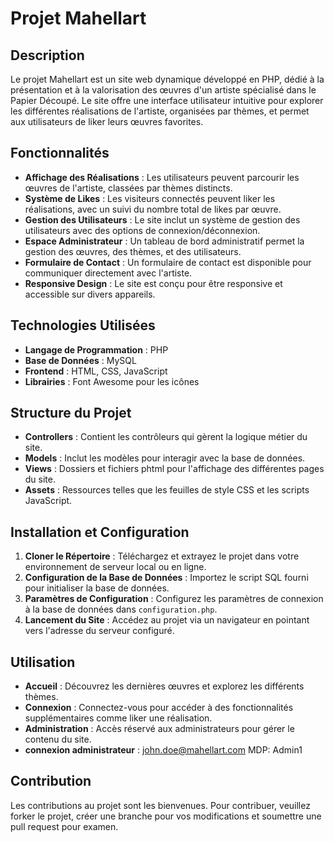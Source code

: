 # Projet Mahellart

## Description

Le projet Mahellart est un site web dynamique développé en PHP, dédié à la présentation et à la valorisation des œuvres d'un artiste spécialisé dans le Papier Découpé. Le site offre une interface utilisateur intuitive pour explorer les différentes réalisations de l'artiste, organisées par thèmes, et permet aux utilisateurs de liker leurs œuvres favorites.

## Fonctionnalités

- **Affichage des Réalisations** : Les utilisateurs peuvent parcourir les œuvres de l'artiste, classées par thèmes distincts.
- **Système de Likes** : Les visiteurs connectés peuvent liker les réalisations, avec un suivi du nombre total de likes par œuvre.
- **Gestion des Utilisateurs** : Le site inclut un système de gestion des utilisateurs avec des options de connexion/déconnexion.
- **Espace Administrateur** : Un tableau de bord administratif permet la gestion des œuvres, des thèmes, et des utilisateurs.
- **Formulaire de Contact** : Un formulaire de contact est disponible pour communiquer directement avec l'artiste.
- **Responsive Design** : Le site est conçu pour être responsive et accessible sur divers appareils.

## Technologies Utilisées

- **Langage de Programmation** : PHP
- **Base de Données** : MySQL
- **Frontend** : HTML, CSS, JavaScript
- **Librairies** : Font Awesome pour les icônes

## Structure du Projet

- **Controllers** : Contient les contrôleurs qui gèrent la logique métier du site.
- **Models** : Inclut les modèles pour interagir avec la base de données.
- **Views** : Dossiers et fichiers phtml pour l'affichage des différentes pages du site.
- **Assets** : Ressources telles que les feuilles de style CSS et les scripts JavaScript.

## Installation et Configuration

1. **Cloner le Répertoire** : Téléchargez et extrayez le projet dans votre environnement de serveur local ou en ligne.
2. **Configuration de la Base de Données** : Importez le script SQL fourni pour initialiser la base de données.
3. **Paramètres de Configuration** : Configurez les paramètres de connexion à la base de données dans `configuration.php`.
4. **Lancement du Site** : Accédez au projet via un navigateur en pointant vers l'adresse du serveur configuré.

## Utilisation

- **Accueil** : Découvrez les dernières œuvres et explorez les différents thèmes.
- **Connexion** : Connectez-vous pour accéder à des fonctionnalités supplémentaires comme liker une réalisation.
- **Administration** : Accès réservé aux administrateurs pour gérer le contenu du site.
- **connexion administrateur** : john.doe@mahellart.com MDP: Admin1

## Contribution

Les contributions au projet sont les bienvenues. Pour contribuer, veuillez forker le projet, créer une branche pour vos modifications et soumettre une pull request pour examen.
